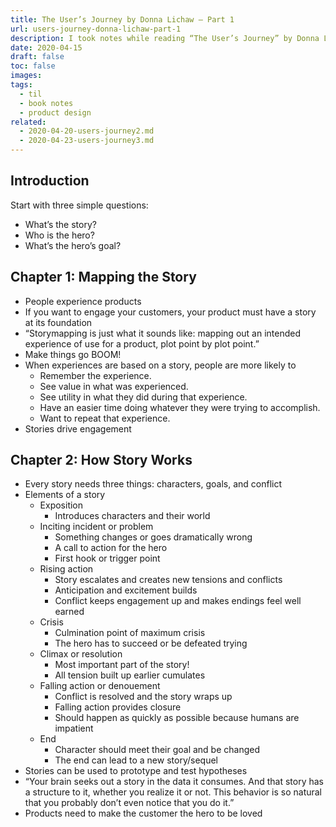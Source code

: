 ```yaml
---
title: The User’s Journey by Donna Lichaw – Part 1
url: users-journey-donna-lichaw-part-1
description: I took notes while reading “The User’s Journey” by Donna Lichaw. It’s a great book!
date: 2020-04-15
draft: false
toc: false
images:
tags:
  - til
  - book notes
  - product design
related:
  - 2020-04-20-users-journey2.md
  - 2020-04-23-users-journey3.md
---
```


## Introduction
Start with three simple questions:

- What’s the story?
- Who is the hero?
- What’s the hero’s goal?

## Chapter 1: Mapping the Story
- People experience products
- If you want to engage your customers, your product must have a story at its foundation
- “Storymapping is just what it sounds like: mapping out an intended experience of use for a product, plot point by plot point.”
- Make things go BOOM!
- When experiences are based on a story, people are more likely to
    - Remember the experience.
    - See value in what was experienced.
    - See utility in what they did during that experience.
    - Have an easier time doing whatever they were trying to accomplish.
    - Want to repeat that experience.
- Stories drive engagement

## Chapter 2: How Story Works

- Every story needs three things: characters, goals, and conflict
- Elements of a story
    - Exposition
        - Introduces characters and their world
    - Inciting incident or problem
        - Something changes or goes dramatically wrong
        - A call to action for the hero
        - First hook or trigger point
    - Rising action
        - Story escalates and creates new tensions and conflicts
        - Anticipation and excitement builds
        - Conflict keeps engagement up and makes endings feel well earned
    - Crisis
        - Culmination point of maximum crisis
        - The hero has to succeed or be defeated trying
    - Climax or resolution
        - Most important part of the story!
        - All tension built up earlier cumulates
    - Falling action or denouement
        - Conflict is resolved and the story wraps up
        - Falling action provides closure
        - Should happen as quickly as possible because humans are impatient
    - End
        - Character should meet their goal and be changed
        - The end can lead to a new story/sequel
- Stories can be used to prototype and test hypotheses
- “Your brain seeks out a story in the data it consumes. And that story has a structure to it, whether you realize it or not. This behavior is so natural that you probably don’t even notice that you do it.”
- Products need to make the customer the hero to be loved